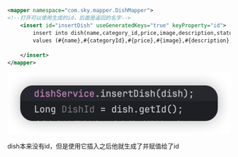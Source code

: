 ```xml
<mapper namespace="com.sky.mapper.DishMapper">
<!--打开可以使用生成的id，后面是返回的名字-->
    <insert id="insertDish" useGeneratedKeys="true" keyProperty="id">
        insert into dish(name,category_id,price,image,description,status)
        values (#{name},#{categoryId},#{price},#{image},#{description},#{status})

    </insert>
</mapper>
```

![image-20240812170659330](在插入新数据时使用新数据产生的id.assets/image-20240812170659330.png)

dish本来没有id，但是使用它插入之后他就生成了并赋值给了id

